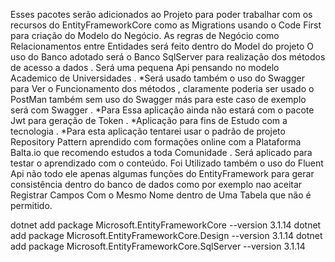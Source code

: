 Esses pacotes  serão adicionados ao Projeto para  poder trabalhar com 
os recursos do EntityFrameworkCore como as Migrations 
usando o Code First para criação do Modelo do Negócio.
As regras de Negócio como Relacionamentos entre Entidades será feito 
dentro do Model do projeto 
O uso do Banco adotado será o Banco SqlServer para realização dos
métodos de acesso a dados .
Será uma pequena Api pensando no modelo Academico de Universidades .
*Será usado também o uso do Swagger para Ver o Funcionamento dos métodos ,
claramente poderia ser usado o PostMan também sem uso do Swagger más para este 
caso de exemplo será com Swagger .
*Para Essa aplicação ainda não estará com o pacote Jwt para geração de Token .
*Aplicação para fins de Estudo com a tecnologia .
*Para esta aplicação tentarei usar o padrão de projeto Repository Pattern aprendido com 
formações online com a Plataforma Balta.io que recomendo estudos a toda Comunidade .
Será aplicado para testar o aprendizado com o conteúdo.
Foi Utilizado também o uso do Fluent Api não todo ele 
apenas algumas funções do EntityFramework para gerar consistência 
dentro do banco de dados como por exemplo nao 
aceitar Registrar Campos Com o Mesmo Nome dentro de Uma Tabela que não é permitido.


dotnet add package Microsoft.EntityFrameworkCore --version 3.1.14
dotnet add package Microsoft.EntityFrameworkCore.Design --version 3.1.14
dotnet add package Microsoft.EntityFrameworkCore.SqlServer --version 3.1.14